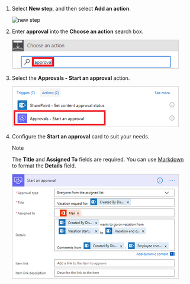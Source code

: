 1. Select **New step**, and then select **Add an action**.

    ![new step](media/modern-approvals/select-sharepoint-add-action.png)
1. Enter **approval** into the **Choose an action** search box.

    ![search for approval](media/modern-approvals/search-approvals.png)
1. Select the **Approvals - Start an approval** action.

    ![select the approvals action](media/modern-approvals/select-approvals.png)
1. Configure the **Start an approval** card to suit your needs.

     >[!NOTE] 
     > The **Title** and **Assigned To** fields are required.
     > You can use [Markdown](https://aka.ms/approvaldetails) to format the **Details** field.
     > 
     > 

    ![configure the approval](media/modern-approvals/provide-approval-config-info.png)

